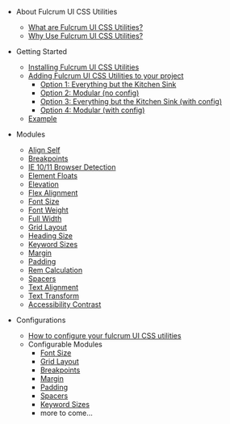 - About Fulcrum UI CSS Utilities
  - [What are Fulcrum UI CSS Utilities?](/README.md)
  - [Why Use Fulcrum UI CSS Utilities?](why-use.md)

- Getting Started
  - [Installing Fulcrum UI CSS Utilities](installing.md)
  - [Adding Fulcrum UI CSS Utilities to your project](adding-to-projects.md)
    - [Option 1: Everything but the Kitchen Sink](adding-to-projects.md#option-1-everything-but-the-kitchen-sink)
    - [Option 2: Modular (no config)](adding-to-projects.md#option-2-modular-no-config)
    - [Option 3: Everything but the Kitchen Sink (with config)](adding-to-projects.md#option-3-everything-but-the-kitchen-sink-with-config)
    - [Option 4: Modular (with config)](adding-to-projects.md#option-4-modular-with-config)
  - [Example](example-addition.md)

- Modules
  - [Align Self](align-self.md)
  - [Breakpoints](breakpoints.md)
  - [IE 10/11 Browser Detection](browser-compat.md)
  - [Element Floats](element-floats.md)
  - [Elevation](elevation.md)
  - [Flex Alignment](flex-align-items.md)
  - [Font Size](font-size.md)
  - [Font Weight](font-weight.md)
  - [Full Width](full-width.md)
  - [Grid Layout](grid-layout.md)
  - [Heading Size](heading-size.md)
  - [Keyword Sizes](keyword-sizes.md)
  - [Margin](margin.md)
  - [Padding](padding.md)
  - [Rem Calculation](rem-calculation.md)
  - [Spacers](spacers.md)
  - [Text Alignment](text-alignment.md)
  - [Text Transform](text-transform.md)
  - [Accessibility Contrast](accessibility-contrast.md)

- Configurations
  - [How to configure your fulcrum UI CSS utilities](configuring.md)
  - Configurable Modules
    - [Font Size](font-size-configuration.md)
    - [Grid Layout](layout-grid-configuration.md)
    - [Breakpoints](breakpoints-configuration.md)
    - [Margin](margin-configuration.md)
    - [Padding](padding-configuration.md)
    - [Spacers](spacers-configuration.md)
    - [Keyword Sizes](keyword-sizes-configuration.md)
    - more to come...
